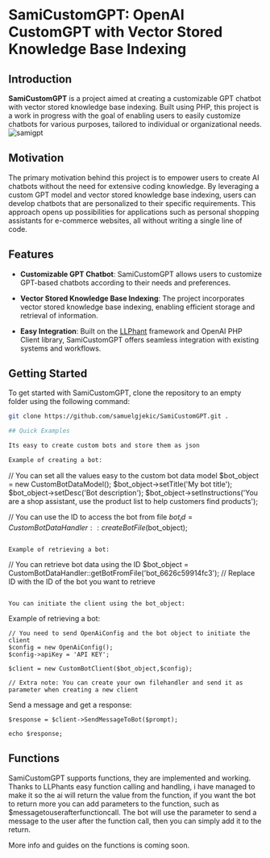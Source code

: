 # SamiCustomGPT: OpenAI CustomGPT with Vector Stored Knowledge Base Indexing

## Introduction

**SamiCustomGPT** is a project aimed at creating a customizable GPT chatbot with vector stored knowledge base indexing. Built using PHP, this project is a work in progress with the goal of enabling users to easily customize chatbots for various purposes, tailored to individual or organizational needs.
![samigpt](https://github.com/samuelgjekic/SamiCustomGPT/assets/41647182/a8fe0b1a-60d3-4973-b08a-8f517f607f54)


## Motivation

The primary motivation behind this project is to empower users to create AI chatbots without the need for extensive coding knowledge. By leveraging a custom GPT model and vector stored knowledge base indexing, users can develop chatbots that are personalized to their specific requirements. This approach opens up possibilities for applications such as personal shopping assistants for e-commerce websites, all without writing a single line of code.

## Features

- **Customizable GPT Chatbot**: SamiCustomGPT allows users to customize GPT-based chatbots according to their needs and preferences.
  
- **Vector Stored Knowledge Base Indexing**: The project incorporates vector stored knowledge base indexing, enabling efficient storage and retrieval of information.

- **Easy Integration**: Built on the [ LLPhant](https://github.com/theodo-group/LLPhant) framework and OpenAI PHP Client library, SamiCustomGPT offers seamless integration with existing systems and workflows.

## Getting Started

To get started with SamiCustomGPT, clone the repository to an empty folder using the following command:

```bash
git clone https://github.com/samuelgjekic/SamiCustomGPT.git .

## Quick Examples

Its easy to create custom bots and store them as json 

Example of creating a bot:
```
// You can set all the values easy to the custom bot data model
$bot_object = new CustomBotDataModel();
$bot_object->setTitle('My bot title');
$bot_object->setDesc('Bot description');
$bot_object->setInstructions('You are a shop assistant, use the product list to help customers find products');

// You can use the ID to access the bot from file
$bot_id = CustomBotDataHandler::createBotFile($bot_object);

```

Example of retrieving a bot:
```
// You can retrieve bot data using the ID
$bot_object = CustomBotDataHandler::getBotFromFile('bot_6626c59914fc3'); // Replace ID with the ID of the bot you want to retrieve

```

You can initiate the client using the bot_object:
```

Example of retrieving a bot:
```
// You need to send OpenAiConfig and the bot object to initiate the client
$config = new OpenAiConfig();
$config->apiKey = 'API KEY';

$client = new CustomBotClient($bot_object,$config);

// Extra note: You can create your own filehandler and send it as parameter when creating a new client

```
Send a message and get a response:
```
$response = $client->SendMessageToBot($prompt);

echo $response;
```

## Functions

SamiCustomGPT supports functions, they are implemented and working. Thanks to LLPhants easy function calling
and handling, i have managed to make it so the ai will return the value from the function, if you want the bot
to return more you can add parameters to the function, such as $messagetouserafterfunctioncall. The bot will use
the parameter to send a message to the user after the function call, then you can simply add it to the return. 

More info and guides on the functions is coming soon. 
